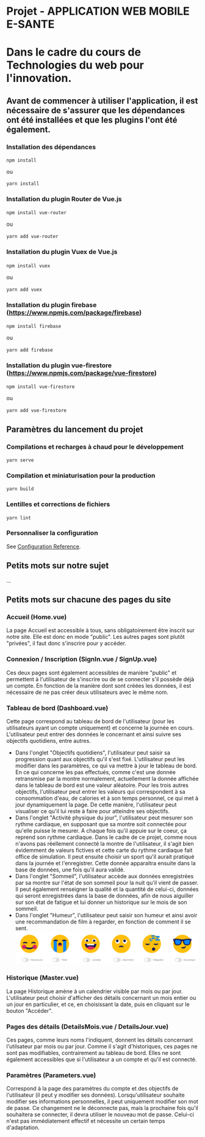 # Projet - APPLICATION WEB MOBILE E-SANTE
# Dans le cadre du cours de Technologies du web pour l'innovation. 

## Avant de commencer à utiliser l'application, il est nécessaire de s'assurer que les dépendances ont été installées et que les plugins l'ont été également.
### Installation des dépendances

```
npm install
```

ou

```
yarn install
```

### Installation du plugin Router de Vue.js

`npm install vue-router`

ou

`yarn add vue-router`

### Installation du plugin Vuex de Vue.js

`npm install vuex`

ou

`yarn add vuex`

### Installation du plugin firebase (https://www.npmjs.com/package/firebase)

`npm install firebase`

ou

`yarn add firebase`

### Installation du plugin vue-firestore (https://www.npmjs.com/package/vue-firestore)

`npm install vue-firestore`

ou

`yarn add vue-firestore`


## Paramètres du lancement du projet
### Compilations et recharges à chaud pour le développement
```
yarn serve
```

### Compilation et miniaturisation pour la production
```
yarn build
```

### Lentilles et corrections de fichiers
```
yarn lint
```

### Personnaliser la configuration
See [Configuration Reference](https://cli.vuejs.org/config/).

## Petits mots sur notre sujet
...

## Petits mots sur chacune des pages du site
### Accueil (Home.vue)
La page Accueil est accessible à tous, sans obligatoirement être inscrit sur notre site. Elle est donc en mode "public". 
Les autres pages sont plutôt "privées", il faut donc s'inscrire pour y accéder.   

### Connexion / Inscription (SignIn.vue / SignUp.vue)
Ces deux pages sont également accessibles de manière "public" et permettent à l'utilisateur de s'inscrire ou de se connecter s'il possède déjà un compte. 
En fonction de la manière dont sont créées les données, il est nécessaire de ne pas créer deux utilisateurs avec le même nom.

### Tableau de bord (Dashboard.vue)
Cette page correspond au tableau de bord de l'utilisateur (pour les utilisateurs ayant un compte uniquement) et concerne la journée en cours. 
L'utilisateur peut entrer des données le concernant et ainsi suivre ses objectifs quotidiens, entre autres.

- Dans l'onglet "Objectifs quotidiens", l'utilisateur peut saisir sa progression quant aux objectifs qu'il s'est fixé. L'utilisateur peut les modifier dans les paramètres, ce qui va mettre à jour le tableau de bord. En ce qui concerne les pas effectués, comme c'est une donnée retransmise par la montre normalement, actuellement la donnée affichée dans le tableau de bord est une valeur aléatoire. Pour les trois autres objectifs, l'utilisateur peut entrer les valeurs qui correspondent à sa consommation d'eau, de calories et à son temps personnel, ce qui met à jour dynamiquement la page. De cette manière, l'utilisateur peut visualiser ce qu'il lui reste à faire pour atteindre ses objectifs.
- Dans l'onglet "Activité physique du jour", l'utilisateur peut mesurer son rythme cardiaque, en supposant que sa montre soit connectée pour qu'elle puisse le mesurer. A chaque fois qu'il appuie sur le coeur, ça reprend son rythme cardiaque. Dans le cadre de ce projet, comme nous n'avons pas réellement connecté la montre de l'utilisateur, il s'agit bien évidemment de valeurs fictives et cette carte du rythme cardiaque fait office de simulation. Il peut ensuite choisir un sport qu'il aurait pratiqué dans la journée et l'enregistrer. Cette donnée apparaitra ensuite dans la base de données, une fois qu'il aura validé.
- Dans l'onglet "Sommeil", l'utilisateur accède aux données enregistrées par sa montre sur l'état de son sommeil pour la nuit qu'il vient de passer. Il peut également renseigner la qualité et la quantité de celui-ci, données qui seront enregistrées dans la base de données, afin de nous aiguiller sur son état de fatigue et lui donner un historique sur le mois de son sommeil.
- Dans l'onglet "Humeur", l'utilisateur peut saisir son humeur et ainsi avoir une recommandation de film à regarder, en fonction de comment il se sent.
![Smileys humeur](src/assets/humeur.png)

### Historique (Master.vue)
La page Historique amène à un calendrier visible par mois ou par jour. L'utilisateur peut choisir d'afficher des détails concernant un mois entier ou un jour en particulier, et ce, en choisissant la date, puis en cliquant sur le bouton "Accéder".

### Pages des détails (DetailsMois.vue / DetailsJour.vue)
Ces pages, comme leurs noms l'indiquent, donnent les détails concernant l'utilsateur par mois ou par jour. Comme il s'agit d'historiques, ces pages ne sont pas modifiables, contrairement au tableau de bord. Elles ne sont également accessibles que si l'utilisateur a un compte et qu'il est connecté.  

### Paramètres (Parameters.vue)
Correspond à la page des paramètres du compte et des objectifs de l'utilisateur (il peut y modifier ses données). 
Lorsqu'utilisateur souhaite modifier ses informations personnelles, il peut uniquement modifier son mot de passe. Ce changement ne le déconnecte pas, mais la prochaine fois qu'il souhaitera se connecter, il devra utiliser le nouveau mot de passe.
Celui-ci n'est pas immédiatement effectif et nécessite un certain temps d'adaptation.



